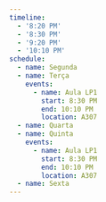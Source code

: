 ```yaml
---
timeline:
  - '8:20 PM'
  - '8:30 PM'
  - '9:20 PM'
  - '10:10 PM'
schedule:
  - name: Segunda
  - name: Terça
    events:
      - name: Aula LP1
        start: 8:30 PM
        end: 10:10 PM
        location: A307
  - name: Quarta
  - name: Quinta
    events:
      - name: Aula LP1
        start: 8:30 PM
        end: 10:10 PM
        location: A307
  - name: Sexta
---
```

